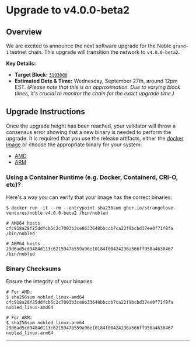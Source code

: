 # Upgrade to v4.0.0-beta2

## Overview

We are excited to announce the next software upgrade for the Noble `grand-1` testnet chain. This upgrade will transition the network to `v4.0.0-beta2`. 

**Key Details:**
- **Target Block:** [`3193000`](https://testnet.mintscan.io/noble-testnet/blocks/3193000)
- **Estimated Date & Time:** Wednesday, September 27th, around 12pm EST. *(Please note that this is an approximation. Due to varying block times, it's crucial to monitor the chain for the exact upgrade time.)*

## Upgrade Instructions

Once the upgrade height has been reached, your validator will throw a consensus error showing that a new binary is needed to perform the upgrade. It is required that you use the release artifacts, either the [docker image](ghcr.io/strangelove-ventures/noble:v4.0.0-beta2) or choose the appropriate binary for your system:
   - [AMD](https://github.com/strangelove-ventures/noble/releases/download/v4.0.0-beta2/nobled_linux-amd64)
   - [ARM](https://github.com/strangelove-ventures/noble/releases/download/v4.0.0-beta2/nobled_linux-arm64)

### Using a Container Runtime (e.g. Docker, Containerd, CRI-O, etc)?

Here's a way you can verify that your image has the correct binaries:

```shell
$ docker run -it --rm --entrypoint sha256sum ghcr.io/strangelove-ventures/noble:v4.0.0-beta2 /bin/nobled

# AMD64 hosts
cfc918a28f25ddfcb5c2c7003b3ce8633648bbccb7ca22f9bcbd37ee0f71f8fa  /bin/nobled

# ARM64 hosts
29d6ad5cd9484d113c6215947b559a96e10184f00424236a566ff950a4630467  /bin/nobled
```
### Binary Checksums

Ensure the integrity of your binaries:

```shell
# For AMD:
$ sha256sum nobled_linux-amd64
cfc918a28f25ddfcb5c2c7003b3ce8633648bbccb7ca22f9bcbd37ee0f71f8fa  nobled_linux-amd64

# For ARM:
$ sha256sum nobled_linux-arm64
29d6ad5cd9484d113c6215947b559a96e10184f00424236a566ff950a4630467  nobled_linux-arm64
```

---
